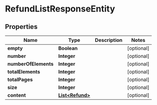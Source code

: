 

# RefundListResponseEntity

## Properties

Name | Type | Description | Notes
------------ | ------------- | ------------- | -------------
**empty** | **Boolean** |  |  [optional]
**number** | **Integer** |  |  [optional]
**numberOfElements** | **Integer** |  |  [optional]
**totalElements** | **Integer** |  |  [optional]
**totalPages** | **Integer** |  |  [optional]
**size** | **Integer** |  |  [optional]
**content** | [**List&lt;Refund&gt;**](Refund.md) |  |  [optional]



